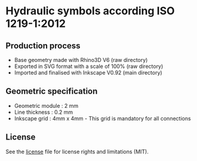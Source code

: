 # Hydraulic symbols according ISO 1219-1:2012

## Production process

- Base geometry made with Rhino3D V6 (raw directory)
- Exported in SVG format with a scale of 100% (raw directory)
- Imported and finalised with Inkscape V0.92 (main directory)

## Geometric specification

- Geometric module : 2 mm
- Line thickness : 0.2 mm
- Inkscape grid : 4mm x 4mm - This grid is mandatory for all connections

## License

See the [license](./LICENSE.md) file for license rights and limitations (MIT).
